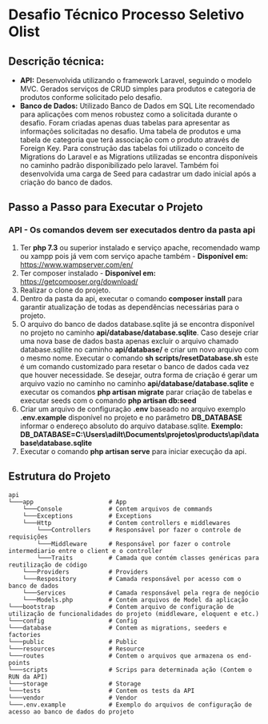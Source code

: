 # Desafio Técnico Processo Seletivo Olist


## Descrição técnica:
- **API:** Desenvolvida utilizando o framework Laravel, seguindo o modelo MVC. Gerados serviços de CRUD simples para produtos e categoria de produtos conforme solicitado pelo 
desafio.
- **Banco de Dados:** Utilizado Banco de Dados em SQL Lite recomendado para aplicações com menos robustez como a solicitada durante o desafio.
Foram criadas apenas duas tabelas para apresentar as informações solicitadas no desafio. Uma  tabela de produtos e uma tabela de categoria que terá associação com o produto 
através de Foreign Key.
Para construção das tabelas foi utilizado o conceito de Migrations do Laravel e as Migrations utilizadas se encontra disponíveis no caminho padrão disponibilizado pelo laravel. 
Também foi desenvolvida uma carga de Seed para cadastrar um dado inicial após a criação do banco de dados. 

## Passo a Passo para Executar o Projeto

###  API - Os comandos devem ser executados dentro da pasta api
1. Ter **php 7.3** ou superior instalado e serviço apache, recomendado wamp ou xampp pois já vem com serviço apache também - **Disponível em:** https://www.wampserver.com/en/
2. Ter composer instalado - **Disponível em:** https://getcomposer.org/download/
3. Realizar o clone do projeto.
4. Dentro da pasta da api, executar o comando **composer install** para garantir atualização de todas as dependências necessárias para o projeto.
5. O arquivo do banco de dados database.sqlite já se encontra disponível no projeto no caminho **api/database/database.sqlite**. 
Caso deseje criar uma nova base de dados basta apenas excluir o arquivo chamado database.sqllite no caminho **api/database/** e criar um novo arquivo com o mesmo nome. 
Executar o comando **sh scripts/resetDatabase.sh** este é um comando customizado para resetar o banco de dados cada vez que houver necessidade. 
Se desejar, outra forma de criação é gerar um arquivo vazio no caminho no caminho **api/database/database.sqlite** e executar os comandos **php artisan migrate** parar criação de 
tabelas e executar seeds com o comando **php artisan db:seed**
6. Criar um arquivo de configuração **.env** baseado no arquivo exemplo **.env.example** disponível no projeto e no parâmetro **DB_DATABASE** informar o endereço absoluto do arquivo database.sqlite. 
**Exemplo: DB_DATABASE=C:\Users\adilt\Documents\projetos\products\api\database\database.sqlite**
7. Executar o comando **php artisan serve** para iniciar execução da api.

## Estrutura do Projeto

```
api
└───app                     # App
    └───Console             # Contem arquivos de commands
    └───Exceptions          # Exceptions
    └───Http                # Contem controllers e middlewares
        └───Controllers     # Responsável por fazer o controle de requisições
        └───Middleware      # Responsável por fazer o controle intermediario entre o client e o controller
        └───Traits          # Camada que contém classes genéricas para reutilização de código 
    └───Providers           # Providers
    └───Respository         # Camada responsável por acesso com o banco de dados
    └───Services            # Camada responsável pela regra de negócio
    └───Models.php          # Contém arquivos de Model da aplicação
└───bootstrap               # Contem arquivo de configuração de utilização de funcionalidades do projeto (middleware, eloquent e etc.)
└───config                  # Config
└───database                # Contem as migrations, seeders e factories
└───public                  # Public
└───resources               # Resource
└───routes                  # Contem o arquivos que armazena os end-points
└───scripts                 # Scrips para determinada ação (Contem o RUN da API)
└───storage                 # Storage
└───tests                   # Contem os tests da API
└───vendor                  # Vendor
└───.env.example            # Exemplo do arquivos de configuração de acesso ao banco de dados do projeto
```
